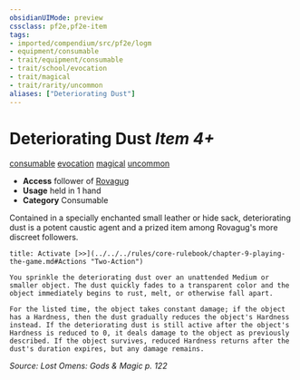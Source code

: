 ```yaml
---
obsidianUIMode: preview
cssclass: pf2e,pf2e-item
tags:
- imported/compendium/src/pf2e/logm
- equipment/consumable
- trait/equipment/consumable
- trait/school/evocation
- trait/magical
- trait/rarity/uncommon
aliases: ["Deteriorating Dust"]
---
```

# Deteriorating Dust *Item 4+*  
[consumable](consumable.md)  [evocation](evocation.md)  [magical](magical.md)  [uncommon](uncommon.md)  

- **Access** follower of [Rovagug](../../setting/deities/rovagug.md)
- **Usage** held in 1 hand
- **Category** Consumable

Contained in a specially enchanted small leather or hide sack, deteriorating dust is a potent caustic agent and a prized item among Rovagug's more discreet followers.

```ad-embed-ability
title: Activate [>>](../../../rules/core-rulebook/chapter-9-playing-the-game.md#Actions "Two-Action")

You sprinkle the deteriorating dust over an unattended Medium or smaller object. The dust quickly fades to a transparent color and the object immediately begins to rust, melt, or otherwise fall apart.

For the listed time, the object takes constant damage; if the object has a Hardness, then the dust gradually reduces the object's Hardness instead. If the deteriorating dust is still active after the object's Hardness is reduced to 0, it deals damage to the object as previously described. If the object survives, reduced Hardness returns after the dust's duration expires, but any damage remains.
```

*Source: Lost Omens: Gods & Magic p. 122*
